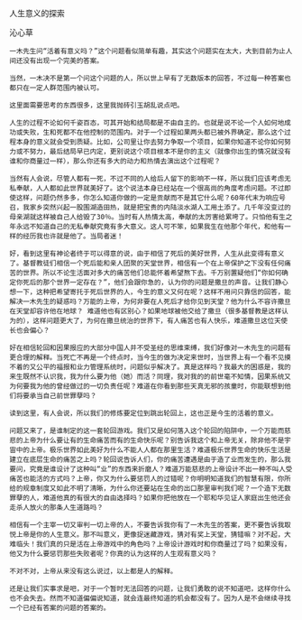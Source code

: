 人生意义的探索

沁心草


    一木先生问“活着有意义吗？”这个问题看似简单有趣，其实这个问题实在太大，大到目前为止人间还没有出现一个完美的答案。

    当然，一木决不是第一个问这个问题的人，所以世上早有了无数版本的回答，不过每一种答案也都只在一定人群范围内被认可。

    这里面需要思考的东西很多，这里我抛砖引玉胡乱说点吧。

    人生的过程不论如何千姿百态，可其开始和结局都是不由自主的。也就是说不论一个人如何地成功或失败，生和死都不在他控制的范围内。对于一个过程如果两头都已被外界确定，那么这个过程本身的意义就会受到质疑。比如，公司里让你去努力争取一个项目，如果你知道不论你如何努力或不努力，最后结局早已内定，更别说这个项目根本不是你的主义（就像你出生的情况就没有谁和你商量过一样），那么你还有多大的动力和热情去演出这个过程呢？

    当然有人会说，尽管人都有一死，不过不同的人给后人留下的影响不一样，所以我们应该考虑无私奉献，人人都如此世界就美好了。这个说法本身已经站在一个很高尚的角度考虑问题。不过即使这样，问题仍然多多，你怎么知道你做的一定是贡献而不是其它什么呢？60年代末为响应号召，我家乡突然兴起一股围湖造田热，就是把宝贵的内陆淡水湖人工用土添了。几千年没变过的母亲湖就这样被自己人给毁了30％。当时有人热情太高，奉献的太厉害给累垮了。只怕他有生之年永远不知道自己的无私奉献究竟有多大意义。这人可不笨，如果我生在他那个年代，和他有一样的经历我也许就是他了。当局者迷！

    好，看到这里有神论者终于可以得意的说，由于相信了死后的美好世界，人生从此变得有意义了。基督教徒们相信一个死后能和亲人团聚的天堂世界，相信有一个在上帝保护之下没有任何痛苦的世界。所以不论生活面对多大的痛苦他们总能怀着希望熬下去。千万别置疑他们“你如何确定你死后的那个世界一定存在？”，他们会跟你急的，认为你的问题是撒旦的声音。让我们静心想一下，这种把希望寄托于死后世界的人，今生的意义又何在呢？这样不用问只靠信的回答，能解决一木先生的疑惑吗？万能的上帝，为何非要在人死后才给你见到天堂？他为什么不容许撒旦在天堂却容许他在地球？ 难道他也有区别心？如果地球被他交给了撒旦（很多基督教是这样认为的），这样问题更大了，为何在撒旦统治的世界下，有人痛苦也有人快乐，难道撒旦这位天使长也会偏心？

    好在相信轮回和因果报应的大部分中国人并不受圣经的思维束缚，我们好像对一木先生的问题有更合理的解释。当死亡不再是一个终点时，当今生的做为决定来世时，当世界上有一个看不见摸不着的又公平的福报和业力管理系统时，问题似乎解决了。真是这样吗？我最大的困惑是，我的来生既然不认识我，我为什么要为他（她）而活？同理，我对我的的前世毫不知情，因果系统又为何要我为他的曾经做过的一切负责任呢？难道在你看到那些天真无邪的孩童时，你能联想到他们将要承当自己前世罪孽吗？

    读到这里，有人会说，所以我们的修炼要定位到跳出轮回上，这也正是今生的活着的意义。

    问题又来了，是谁制定的这一套轮回游戏。我们又是如何落入这个轮回的陷阱中，一个万能而慈悲的上帝为什么要让有的生命痛苦而有的生命快乐呢？别告诉我这个和上帝无关，除非他不是宇宙中的上帝。极乐世界如此美好为什么不能人人都在那里生活？难道极乐世界生命的快乐生活是建立在底层生命的痛苦之上吗？轮回说告诉人们，你的痛苦遭遇是由于造了业而发生的，那么我要问，究竟是谁设计了这种叫“业”的东西来折磨人？难道万能慈悲的上帝设计不出一种不叫人受痛苦也能活的方式吗？上帝，你又为什么要惩罚人的过错呢？你明明知道我们的智慧有限，你所给的规章制度又如此不明了清晰，为什么你还要站在生命的出口那里审判我们呢？一个造下无数罪孽的人，难道他真的有很大的自由选择吗？如果你把他放在一个耶和华见证人家庭出生他还会走杀人放火的那条人生道路吗？

    相信有一个主宰一切又审判一切上帝的人，不要告诉我你有了一木先生的答案，更不要告诉我取悦上帝是你的人生意义。那不叫意义，更像捉迷藏游戏，猜对有奖上天堂，猜错嘛？对不起，大难临头！我们真的只是活在上帝游戏中的角色吗？上帝设计游戏时和你商量过了吗？如果没有，他又为什么要惩罚那些失败者呢？你真的认为这样的人生观有意义吗？

    不对不对，上帝从来没有这么说过，以上都是人的解释。

    还是让我们实事求是吧，对于一个暂时无法回答的问题，让我们勇敢的说不知道吧，这样你什么也不会失去。然而不知道偏偏说知道，就会连最终知道的机会都没有了。因为人是不会继续寻找一个已经有答案的问题的答案的。



